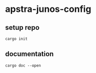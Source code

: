 
# apstra-junos-config


## setup repo

```
cargo init
```



## documentation

```
cargo doc --open
```

